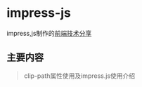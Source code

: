 # impress-js
impress,js制作的[前端技术分享](http://fog3211.com/impress-js/)

## 主要内容

> clip-path属性使用及impress.js使用介绍
